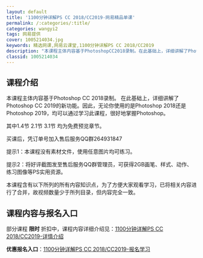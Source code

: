 ```yaml
---
layout: default
title: '1100分钟详解PS CC 2018/CC2019-网易精品单课'
permalink: /:categories/:title/
categories: wangyi2
tags: 网易提供
cover: 1005214034.jpg
keywords: 精选网课,网易云课堂,1100分钟详解PS CC 2018/CC2019
description: "本课程主体内容基于PhotoshopCC2018录制。在此基础上，详细讲解了PhotoshopCC2019的新功能。因此，无论你使用的是Photoshop2018还是Photoshop201"
classid: 1005214034
---
```


## 课程介绍

本课程主体内容基于Photoshop CC 2018录制。 在此基础上，详细讲解了Photoshop CC 2019的新功能。因此，无论你使用的是Photoshop 2018还是Photoshop 2019，均可以通过学习此课程，很好地掌握Photoshop。

其中1.4节   2.1节  3.1节 均为免费预览章节。

买课后，凭订单号加入售后服务QQ群264931847

提示1：本课程没有素材文件，使用任意图片均可练习。

提示2：将好评截图发至售后服务QQ群管理员，可获得2GB画笔、样式、动作、练习图像等PS实用资源。

本课程含有以下所列的所有内容知识点，为了方便大家观看学习，已将相关内容进行了合并，故视频数量少于所列目录，但内容完全一致。

## 课程内容与报名入口

部分课程 **限时** 折扣中，课程内容详细介绍见：[1100分钟详解PS CC 2018/CC2019-详情介绍](https://study.163.com/course/introduction/1005214034.htm?share=1&shareId=1025206652&utm_campaign=share&utm_medium=iphoneShare&utm_source=&utm_u=1025206652)

**优惠报名入口**：[1100分钟详解PS CC 2018/CC2019-报名学习](https://study.163.com/course/introduction/1005214034.htm?share=1&shareId=1025206652&utm_campaign=share&utm_medium=iphoneShare&utm_source=&utm_u=1025206652)

